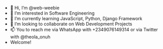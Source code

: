 - 👋 Hi, I’m @web-weebie
- 👀 I’m interested in Software Engineering
- 🌱 I’m currently learning JavaScript, Python, Django Framework
- 💞️ I’m looking to collaborate on Web Development Projects
- 📫 You to reach me via WhatsApp with +2349076149314 or via Twitter with @theola_onuh
- Welcome!

<!---
web-weebie/web-weebie is a ✨ special ✨ repository because its `README.md` (this file) appears on your GitHub profile.
You can click the Preview link to take a look at your changes.
--->
